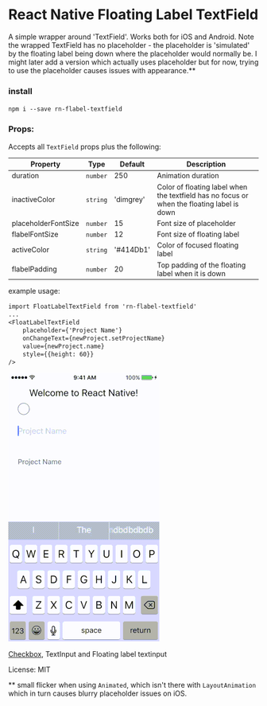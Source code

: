 # React Native Floating Label TextField

A simple wrapper around 'TextField'. Works both for iOS and Android.
Note the wrapped TextField has no placeholder - the placeholder is 'simulated' by the floating label being down where the placeholder would normally be. I might later add a version which actually uses placeholder but for now, trying to use the placeholder causes issues with appearance.** 

### install 
`npm i --save rn-flabel-textfield`

### Props:
Accepts all `TextField` props plus the following:

| Property | Type | Default | Description |
|-----------|--------|---------|--------------------------------------------|
| duration | `number` | 250 | Animation duration |
| inactiveColor | `string` | 'dimgrey' | Color of floating label when the textfield has no focus or when the floating label is down |
| placeholderFontSize | `number` | 15 | Font size of placeholder |
| flabelFontSize | `number` | 12 | Font size of floating label |
| activeColor | `string` | '#414Db1' | Color of focused floating label |
| flabelPadding | `number` | 20 | Top padding of the floating label when it is down |


example usage:
```
import FloatLabelTextField from 'rn-flabel-textfield'
...
<FloatLabelTextField
    placeholder={'Project Name'}
    onChangeText={newProject.setProjectName}
    value={newProject.name}
    style={{height: 60}}
/>
```

![Example](https://raw.githubusercontent.com/vonovak/react-native-flabel-textfield/master/fl.gif "Example")

[Checkbox](https://github.com/vonovak/react-native-round-checkbox), TextInput and Floating label textinput

License: MIT

** small flicker when using `Animated`, which isn't there with `LayoutAnimation` which in turn causes blurry placeholder issues on iOS.
